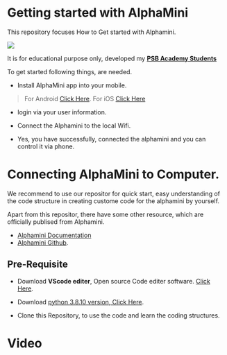 # Getting started with AlphaMini

This repository focuses How to Get started with Alphamini. 

![](blob:https://in.pinterest.com/8f134675-9abe-4320-8110-2493b6598f3a)

It is for educational purpose only, developed my [**PSB Academy Students**](https://www.psb-academy.edu.sg/)

To get started following things, are needed.
*    Install AlphaMini app into your mobile. 
> For Android [Click Here](https://play.google.com/store/apps/details?id=com.ubtechinc.alpha.mini.edu&hl=en_SG&pli=1).
   For iOS [Click Here](https://apps.apple.com/us/app/alphamini/id1471118209) 

* login via your user information.

* Connect the Alphamini to the local Wifi.

* Yes, you have successfully, connected the alphamini and you can control it via phone.


# Connecting AlphaMini to Computer.

We recommend to use our repositor for quick start, easy understanding of the code structure in creating custome code for the alphamini by yourself.

Apart from this repositor, there have some other resource, which are officially publised from Alphamini.
* [Alphamini Documentation](https://docs.ubtrobot.com/alphamini/python-sdk-en/)  
* [Alphamini Github](https://github.com/marklogg/mini_demo).


## Pre-Requisite

* Download **VScode editer**, Open source Code editer software. [Click Here](https://code.visualstudio.com/).

* Download [python 3.8.10 version, Click Here](https://www.python.org/downloads/release/python-3810/).

* Clone this Repository, to use the code and learn the coding structures.

# Video 





